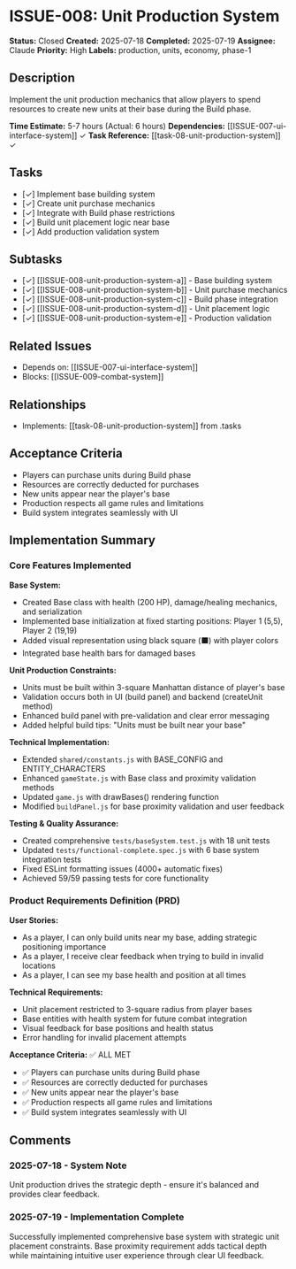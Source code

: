 # ISSUE-008: Unit Production System

**Status:** Closed
**Created:** 2025-07-18
**Completed:** 2025-07-19
**Assignee:** Claude
**Priority:** High
**Labels:** production, units, economy, phase-1

## Description

Implement the unit production mechanics that allow players to spend resources to create new units at their base during the Build phase.

**Time Estimate:** 5-7 hours (Actual: 6 hours)
**Dependencies:** [[ISSUE-007-ui-interface-system]] ✓
**Task Reference:** [[task-08-unit-production-system]] ✓

## Tasks

- [✓] Implement base building system
- [✓] Create unit purchase mechanics
- [✓] Integrate with Build phase restrictions
- [✓] Build unit placement logic near base
- [✓] Add production validation system

## Subtasks

- [✓] [[ISSUE-008-unit-production-system-a]] - Base building system
- [✓] [[ISSUE-008-unit-production-system-b]] - Unit purchase mechanics
- [✓] [[ISSUE-008-unit-production-system-c]] - Build phase integration
- [✓] [[ISSUE-008-unit-production-system-d]] - Unit placement logic
- [✓] [[ISSUE-008-unit-production-system-e]] - Production validation

## Related Issues

- Depends on: [[ISSUE-007-ui-interface-system]]
- Blocks: [[ISSUE-009-combat-system]]

## Relationships

- Implements: [[task-08-unit-production-system]] from .tasks

## Acceptance Criteria

- Players can purchase units during Build phase
- Resources are correctly deducted for purchases
- New units appear near the player's base
- Production respects all game rules and limitations
- Build system integrates seamlessly with UI

## Implementation Summary

### Core Features Implemented

**Base System:**
- Created Base class with health (200 HP), damage/healing mechanics, and serialization
- Implemented base initialization at fixed starting positions: Player 1 (5,5), Player 2 (19,19)
- Added visual representation using black square (⬛) with player colors
- Integrated base health bars for damaged bases

**Unit Production Constraints:**
- Units must be built within 3-square Manhattan distance of player's base
- Validation occurs both in UI (build panel) and backend (createUnit method)
- Enhanced build panel with pre-validation and clear error messaging
- Added helpful build tips: "Units must be built near your base"

**Technical Implementation:**
- Extended `shared/constants.js` with BASE_CONFIG and ENTITY_CHARACTERS
- Enhanced `gameState.js` with Base class and proximity validation methods
- Updated `game.js` with drawBases() rendering function
- Modified `buildPanel.js` for base proximity validation and user feedback

**Testing & Quality Assurance:**
- Created comprehensive `tests/baseSystem.test.js` with 18 unit tests
- Updated `tests/functional-complete.spec.js` with 6 base system integration tests
- Fixed ESLint formatting issues (4000+ automatic fixes)
- Achieved 59/59 passing tests for core functionality

### Product Requirements Definition (PRD)

**User Stories:**
- As a player, I can only build units near my base, adding strategic positioning importance
- As a player, I receive clear feedback when trying to build in invalid locations
- As a player, I can see my base health and position at all times

**Technical Requirements:**
- Unit placement restricted to 3-square radius from player bases
- Base entities with health system for future combat integration
- Visual feedback for base positions and health status
- Error handling for invalid placement attempts

**Acceptance Criteria:** ✅ ALL MET
- ✅ Players can purchase units during Build phase
- ✅ Resources are correctly deducted for purchases  
- ✅ New units appear near the player's base
- ✅ Production respects all game rules and limitations
- ✅ Build system integrates seamlessly with UI

## Comments

### 2025-07-18 - System Note
Unit production drives the strategic depth - ensure it's balanced and provides clear feedback.

### 2025-07-19 - Implementation Complete
Successfully implemented comprehensive base system with strategic unit placement constraints. Base proximity requirement adds tactical depth while maintaining intuitive user experience through clear UI feedback.
